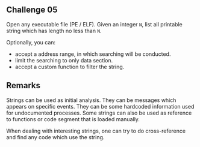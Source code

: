 ## Challenge 05

Open any executable file (PE / ELF). Given an integer `N`, list all printable string which has length no less than `N`. 

Optionally, you can:

- accept a address range, in which searching will be conducted.
- limit the searching to only data section.
- accept a custom function to filter the string.

## Remarks

Strings can be used as initial analysis. They can be messages which appears on specific events. They can be some hardcoded information used for undocumented processes. Some strings can also be used as reference to functions or code segment that is loaded manually.

When dealing with interesting strings, one can try to do cross-reference and find any code which use the string.